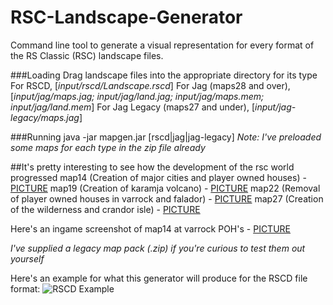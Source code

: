 # RSC-Landscape-Generator
Command line tool to generate a visual representation for every format of the RS Classic (RSC) landscape files.

###Loading
Drag landscape files into the appropriate directory for its type
For RSCD, [*input/rscd/Landscape.rscd*]
For Jag (maps28 and over), [*input/jag/maps.jag; input/jag/land.jag; input/jag/maps.mem; input/jag/land.mem*]
For Jag Legacy (maps27 and under), [*input/jag-legacy/maps.jag*]

###Running
java -jar mapgen.jar [rscd|jag|jag-legacy]
*Note: I've preloaded some maps for each type in the zip file already*

##It's pretty interesting to see how the development of the rsc world progressed
map14  (Creation of major cities and player owned houses) - [PICTURE](http://i.imgur.com/ajV79i1.png "map14")
map19 (Creation of karamja volcano) - [PICTURE](http://i.imgur.com/6VdrKVY.png "map19")
map22 (Removal of player owned houses in varrock and falador) - [PICTURE](http://i.imgur.com/POWUYST.png "map22")
map27 (Creation of the wilderness and crandor isle) - [PICTURE](http://i.imgur.com/AIIFIlG.png "map27")

Here's an ingame screenshot of map14 at varrock POH's - [PICTURE](http://i.imgur.com/9Gj0Icz.png "map14 (ingame)")

*I've supplied a legacy map pack (.zip) if you're curious to test them out yourself*

Here's an example for what this generator will produce for the RSCD file format:
![RSCD Example](http://i.imgur.com/qPLZVpD.png "RSCD Example")
